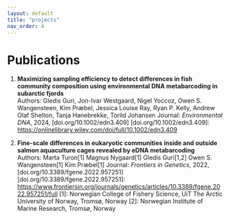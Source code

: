 ```yaml
---
layout: default
title: "projects"
nav_order: 4
---
```


# Publications

1. **Maximizing sampling efficiency to detect differences in fish community composition using environmental DNA metabarcoding in subarctic fjords**  
   Authors: Gledis Guri, Jon-Ivar Westgaard, Nigel Yoccoz, Owen S. Wangensteen, Kim Præbel, Jessica Louise Ray, Ryan P. Kelly, Andrew Olaf Shelton, Tanja Hanebrekke, Torild Johansen 
   Journal: *Environmental DNA*, 2024, [doi.org/10.1002/edn3.409]
   [doi.org/10.1002/edn3.409]: https://onlinelibrary.wiley.com/doi/full/10.1002/edn3.409  

2. **Fine-scale differences in eukaryotic communities inside and outside salmon aquaculture cages revealed by eDNA metabarcoding**  
   Authors: Marta Turon[1] Magnus Nygaard[1] Gledis Guri[1,2] Owen S. Wangensteen[1] Kim Præbel[1]
   Journal: *Frontiers in Genetics*, 2022, [doi.org/10.3389/fgene.2022.957251]  
   [doi.org/10.3389/fgene.2022.957251]: https://www.frontiersin.org/journals/genetics/articles/10.3389/fgene.2022.957251/full
   [1]: Norwegian College of Fishery Science, UiT The Arctic University of Norway, Tromsø, Norway
   [2]: Norwegian Institute of Marine Research, Tromsø, Norway